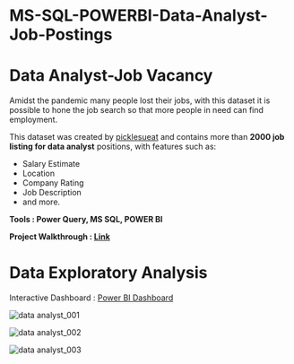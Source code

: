 # MS-SQL-POWERBI-Data-Analyst-Job-Postings

# Data Analyst-Job Vacancy

Amidst the pandemic many people lost their jobs, with this dataset it is possible to hone the job search so that more people in need can find employment.

This dataset was created by [picklesueat](https://github.com/picklesueat/data_jobs_data) and contains more than **2000 job listing for data analyst** positions, with features such as:

- Salary Estimate
- Location
- Company Rating
- Job Description
- and more.

**Tools : Power Query, MS SQL, POWER BI**

**Project Walkthrough : [Link](https://muhammadfakhrurradhi.notion.site/Data-Analyst-Job-Vacancy-02be8f1f9aba4d0992acf1304c6d0e0d?pvs=4)**

# Data Exploratory Analysis

Interactive Dashboard : [Power BI Dashboard](https://app.powerbi.com/view?r=eyJrIjoiZTRlZTAzYjItMDFiZi00MDExLTkyNmItOWMxYTdmZTkwYjU0IiwidCI6ImM2ZTU0OWIzLTVmNDUtNDAzMi1hYWU5LWQ0MjQ0ZGM1YjJjNCJ9)

![data analyst_001](https://github.com/MuhammadFakhrurradhi/MSSQL-POWERBI-Data-Analyst-Job-Postings/assets/131879017/a903e37a-ba3f-4e31-9956-0c19b1f32e30)

![data analyst_002](https://github.com/MuhammadFakhrurradhi/MSSQL-POWERBI-Data-Analyst-Job-Postings/assets/131879017/218945e9-29f2-4a9d-b8c2-a7d89bcec2a8)

![data analyst_003](https://github.com/MuhammadFakhrurradhi/MSSQL-POWERBI-Data-Analyst-Job-Postings/assets/131879017/2fcba8e0-4592-47fc-a2be-e7c85f25790a)




